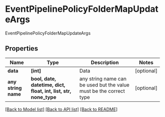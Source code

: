# EventPipelinePolicyFolderMapUpdateArgs

EventPipelinePolicyFolderMapUpdateArgs

## Properties
Name | Type | Description | Notes
------------ | ------------- | ------------- | -------------
**data** | **[int]** | Data | [optional] 
**any string name** | **bool, date, datetime, dict, float, int, list, str, none_type** | any string name can be used but the value must be the correct type | [optional]

[[Back to Model list]](../README.md#documentation-for-models) [[Back to API list]](../README.md#documentation-for-api-endpoints) [[Back to README]](../README.md)


